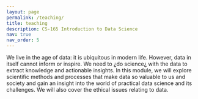 ```yaml
---
layout: page
permalink: /teaching/
title: teaching
description: CS-165 Introduction to Data Science
nav: true
nav_order: 5
---
```


We live in the age of data: it is ubiquitous in modern life. However, data in itself cannot inform or inspire. We need to ¿do science¿ with the data to extract knowledge and actionable insights. In this module, we will explore scientific methods and processes that make data so valuable to us and society and gain an insight into the world of practical data science and its challenges. We will also cover the ethical issues relating to data.
